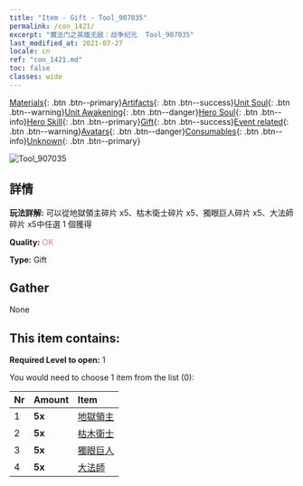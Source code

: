 ```yaml
---
title: "Item - Gift - Tool_907035"
permalink: /con_1421/
excerpt: "魔法门之英雄无敌：战争纪元  Tool_907035"
last_modified_at: 2021-07-27
locale: cn
ref: "con_1421.md"
toc: false
classes: wide
---
```

 [Materials](/ItemsCN/){: .btn .btn--primary}[Artifacts](/ItemsCN/Artifacts/){: .btn .btn--success}[Unit Soul](/ItemsCN/UnitSoul/){: .btn .btn--warning}[Unit Awakening](/ItemsCN/UnitAwakening/){: .btn .btn--danger}[Hero Soul](/ItemsCN/HeroSoul/){: .btn .btn--info}[Hero Skill](/ItemsCN/HeroSkill/){: .btn .btn--primary}[Gift](/ItemsCN/Gift/){: .btn .btn--success}[Event related](/ItemsCN/Events/){: .btn .btn--warning}[Avatars](/ItemsCN/Avatars/){: .btn .btn--danger}[Consumables](/ItemsCN/Consumables/){: .btn .btn--info}[Unknown](/ItemsCN/Unknown/){: .btn .btn--primary}

 ![Tool_907035](/images/t/i_907035.png)

## 詳情
 **玩法詳解:** 可以從地獄領主碎片 x5、枯木衛士碎片 x5、獨眼巨人碎片 x5、大法師碎片 x5中任選 1 個獲得

 **Quality:** <span style="color: #DA70D6">OK</span>

 **Type:** Gift

## Gather

  None

## This item contains:

 **Required Level to open:** 1

 You would need to choose 1 item from the list (0):

  | Nr | Amount |     Item    |
  |:---|:-------|:------------|
  | 1 |  **5x** | [地獄領主](/cn/Items/unt_230/) |  | 
  | 2 |  **5x** | [枯木衛士](/cn/Items/unt_203/) |  | 
  | 3 |  **5x** | [獨眼巨人](/cn/Items/unt_222/) |  | 
  | 4 |  **5x** | [大法師](/cn/Items/unt_238/) |  | 
